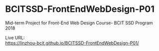 # BCITSSD-FrontEndWebDesign-P01
Mid-term Project for Front-End Web Design Course- BCIT SSD Program 2018

Live URL:   
https://linzhou-bcit.github.io/BCITSSD-FrontEndWebDesign-P01/
